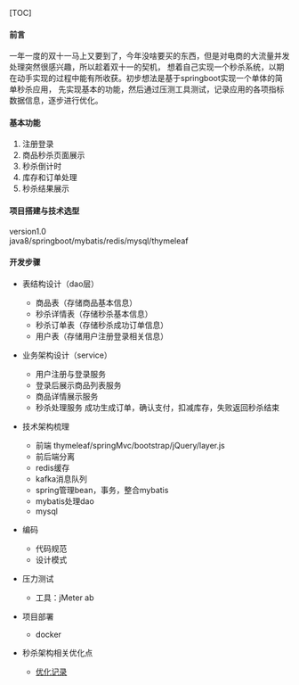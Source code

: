 [TOC]  

#### 前言
一年一度的双十一马上又要到了，今年没啥要买的东西，但是对电商的大流量并发处理突然很感兴趣，所以趁着双十一的契机，
想着自己实现一个秒杀系统，以期在动手实现的过程中能有所收获。初步想法是基于springboot实现一个单体的简单秒杀应用，
先实现基本的功能，然后通过压测工具测试，记录应用的各项指标数据信息，逐步进行优化。

#### 基本功能
1. 注册登录
2. 商品秒杀页面展示
3. 秒杀倒计时
4. 库存和订单处理
5. 秒杀结果展示

#### 项目搭建与技术选型
version1.0  
java8/springboot/mybatis/redis/mysql/thymeleaf

#### 开发步骤 
* 表结构设计（dao层）

  * 商品表（存储商品基本信息）
  * 秒杀详情表（存储秒杀基本信息）
  * 秒杀订单表（存储秒杀成功订单信息）
  * 用户表（存储用户注册登录相关信息）
  
* 业务架构设计（service）

  * 用户注册与登录服务
  * 登录后展示商品列表服务
  * 商品详情展示服务
  * 秒杀处理服务 成功生成订单，确认支付，扣减库存，失败返回秒杀结束
  
* 技术架构梳理

  * 前端 thymeleaf/springMvc/bootstrap/jQuery/layer.js
  * 前后端分离
  * redis缓存
  * kafka消息队列
  * spring管理bean，事务，整合mybatis
  * mybatis处理dao
  * mysql
  
* 编码 

  * 代码规范
  * 设计模式
  
* 压力测试

  * 工具：jMeter ab

* 项目部署

  * docker
  
* 秒杀架构相关优化点  
  * [优化记录](https://github.com/dunera/myseckill/blob/master/src/main/resources/optimize_note.md)
